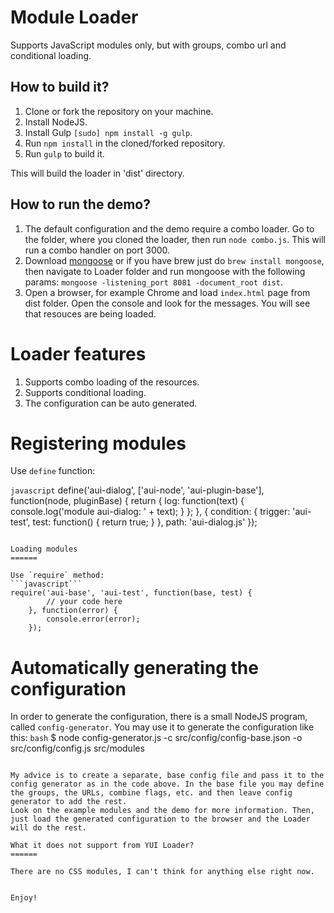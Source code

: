 Module Loader
=====

Supports JavaScript modules only, but with groups, combo url and conditional loading.

How to build it?
-------------

1. Clone or fork the repository on your machine.
2. Install NodeJS.
3. Install Gulp `[sudo] npm install -g gulp`.
4. Run `npm install` in the cloned/forked repository.
5. Run `gulp` to build it.

This will build the loader in 'dist' directory.

How to run the demo?
-------------
1. The default configuration and the demo require a combo loader. Go to the folder, where you cloned the loader, then run `node combo.js`. This will run a combo handler on port 3000.
2. Download [mongoose](https://github.com/cesanta/mongoose) or if you have brew just do `brew install mongoose`, then navigate to Loader folder and run mongoose with the following params:
    `mongoose -listening_port 8081 -document_root dist`.
3. Open a browser, for example Chrome and load  `index.html` page from dist folder. Open the console and look for the messages. You will see that resouces are being loaded.

Loader features
======

1. Supports combo loading of the resources.
3. Supports conditional loading.
4. The configuration can be auto generated.

Registering modules
======

Use `define` function:

```javascript```
define('aui-dialog', ['aui-node', 'aui-plugin-base'], function(node, pluginBase) {
    return {
        log: function(text) {
            console.log('module aui-dialog: ' + text);
        }
    };
}, {
	condition: {
        trigger: 'aui-test',
        test: function() {
            return true;
        }
    },
    path: 'aui-dialog.js'
});
```

Loading modules
======

Use `require` method:
```javascript```
require('aui-base', 'aui-test', function(base, test) {
	    // your code here
	}, function(error) {
	    console.error(error);
	});
```

Automatically generating the configuration
======

In order to generate the configuration, there is a small NodeJS program, called `config-generator`. You may use it to generate the configuration like this:
```bash```
$ node config-generator.js -c src/config/config-base.json -o src/config/config.js src/modules
```

My advice is to create a separate, base config file and pass it to the config generator as in the code above. In the base file you may define the groups, the URLs, combine flags, etc. and then leave config generator to add the rest.
Look on the example modules and the demo for more information. Then, just load the generated configuration to the browser and the Loader will do the rest.

What it does not support from YUI Loader?
======

There are no CSS modules, I can't think for anything else right now.


Enjoy!

